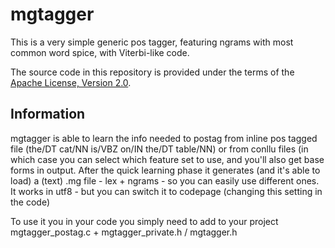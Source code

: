 mgtagger
====

This is a very simple generic pos tagger, featuring ngrams with most common word spice, with Viterbi-like code.

The source code in this repository is provided under the terms of the [Apache License, Version 2.0](http://www.apache.org/licenses/LICENSE-2.0.html).

## Information

mgtagger is able to learn the info needed to postag from inline pos tagged file (the/DT cat/NN is/VBZ on/IN the/DT table/NN) or from conllu files (in which case you can select which feature set to use, and you'll also get base forms in output.
After the quick learning phase it generates (and it's able to load) a (text) .mg file - lex + ngrams - so you can easily use different ones.
It works in utf8 - but you can switch it to codepage (changing this setting in the code)

To use it you in your code you simply need to add to your project mgtagger_postag.c + mgtagger_private.h / mgtagger.h

